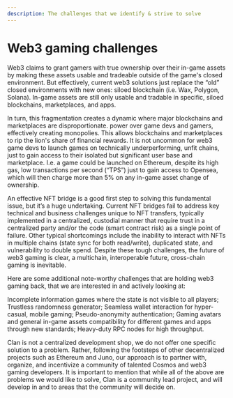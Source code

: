 ```yaml
---
description: The challenges that we identify & strive to solve
---
```


# Web3 gaming challenges

Web3 claims to grant gamers with true ownership over their in-game assets by making these assets usable and tradeable outside of the game's closed environment. But effectively, current web3 solutions just replace the “old” closed environments with new ones: siloed blockchain (i.e. Wax, Polygon, Solana). In-game assets are still only usable and tradable in specific, siloed blockchains, marketplaces, and apps.

In turn, this fragmentation creates a dynamic where major blockchains and marketplaces are disproportionate. power over game devs and gamers, effectively creating monopolies. This allows blockchains and marketplaces to rip the lion's share of financial rewards. It is not uncommon for web3 game devs to launch games on technically underperforming, unfit chains, just to gain access to their isolated but significant user base and marketplace. I.e. a game could be launched on Ethereum, despite its high gas, low transactions per second (“TPS”) just to gain access to Opensea, which will then charge more than 5% on any in-game asset change of ownership.

An effective NFT bridge is a good first step to solving this fundamental issue, but it’s a huge undertaking. Current NFT bridges fail to address key technical and business challenges unique to NFT transfers, typically implemented in a centralized, custodial manner that require trust in a centralized party and/or the code (smart contract risk) as a single point of failure. Other typical shortcomings include the inability to interact with NFTs in multiple chains (state sync for both read/write), duplicated state, and vulnerability to double spend. Despite these tough challenges, the future of web3 gaming is clear, a multichain, interoperable future, cross-chain gaming is inevitable.

Here are some additional note-worthy challenges that are holding web3 gaming back, that we are interested in and actively looking at:

Incomplete information games where the state is not visible to all players; Trustless randomness generator; Seamless wallet interaction for hyper-casual, mobile gaming; Pseudo-anonymity authentication; Gaming avatars and general in-game assets compatibility for different games and apps through new standards; Heavy-duty RPC nodes for high throughput.

Clan is not a centralized development shop, we do not offer one specific solution to a problem. Rather, following the footsteps of other decentralized projects such as Ethereum and Juno, our approach is to partner with, organize, and incentivize a community of talented Cosmos and web3 gaming developers. It is important to mention that while all of the above are problems we would like to solve, Clan is a community lead project, and will develop in and to areas that the community will decide on.
